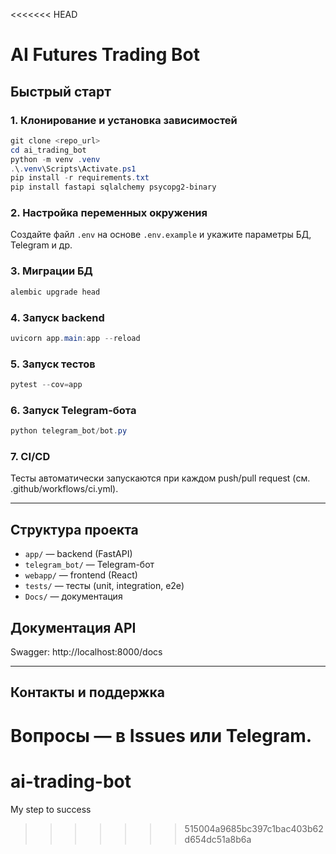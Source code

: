 <<<<<<< HEAD
# AI Futures Trading Bot

## Быстрый старт

### 1. Клонирование и установка зависимостей
```powershell
git clone <repo_url>
cd ai_trading_bot
python -m venv .venv
.\.venv\Scripts\Activate.ps1
pip install -r requirements.txt
pip install fastapi sqlalchemy psycopg2-binary
```

### 2. Настройка переменных окружения
Создайте файл `.env` на основе `.env.example` и укажите параметры БД, Telegram и др.

### 3. Миграции БД
```powershell
alembic upgrade head
```

### 4. Запуск backend
```powershell
uvicorn app.main:app --reload
```

### 5. Запуск тестов
```powershell
pytest --cov=app
```

### 6. Запуск Telegram-бота
```powershell
python telegram_bot/bot.py
```

### 7. CI/CD
Тесты автоматически запускаются при каждом push/pull request (см. .github/workflows/ci.yml).

---

## Структура проекта
- `app/` — backend (FastAPI)
- `telegram_bot/` — Telegram-бот
- `webapp/` — frontend (React)
- `tests/` — тесты (unit, integration, e2e)
- `Docs/` — документация

## Документация API
Swagger: http://localhost:8000/docs

---

## Контакты и поддержка
Вопросы — в Issues или Telegram. 
=======
# ai-trading-bot
My step to success
>>>>>>> 515004a9685bc397c1bac403b62d654dc51a8b6a
